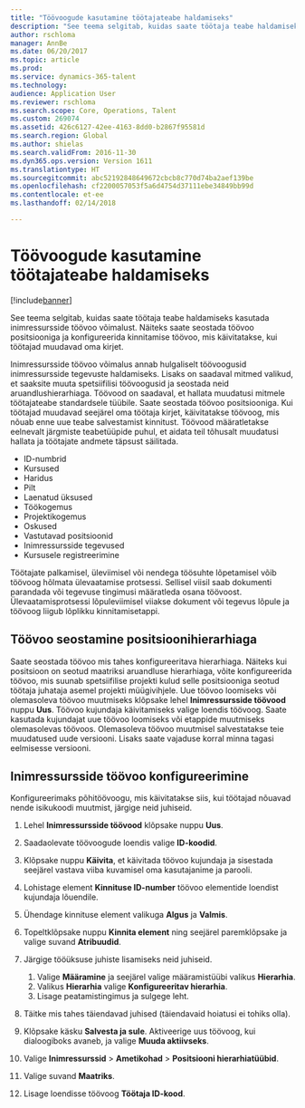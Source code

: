```yaml
---
title: "Töövoogude kasutamine töötajateabe haldamiseks"
description: "See teema selgitab, kuidas saate töötaja teabe haldamiseks kasutada inimressursside töövoo võimalust. Näiteks saate seostada töövoo positsiooniga ja konfigureerida kinnitamise töövoo, mis käivitatakse, kui töötajad muudavad oma kirjet."
author: rschloma
manager: AnnBe
ms.date: 06/20/2017
ms.topic: article
ms.prod: 
ms.service: dynamics-365-talent
ms.technology: 
audience: Application User
ms.reviewer: rschloma
ms.search.scope: Core, Operations, Talent
ms.custom: 269074
ms.assetid: 426c6127-42ee-4163-8dd0-b2867f95581d
ms.search.region: Global
ms.author: shielas
ms.search.validFrom: 2016-11-30
ms.dyn365.ops.version: Version 1611
ms.translationtype: HT
ms.sourcegitcommit: abc52192848649672cbcb8c770d74ba2aef139be
ms.openlocfilehash: cf2200057053f5a6d4754d37111ebe34849bb99d
ms.contentlocale: et-ee
ms.lasthandoff: 02/14/2018

---
```


# <a name="use-workflows-to-manage-employee-information"></a>Töövoogude kasutamine töötajateabe haldamiseks

[!include[banner](includes/banner.md)]


See teema selgitab, kuidas saate töötaja teabe haldamiseks kasutada inimressursside töövoo võimalust. Näiteks saate seostada töövoo positsiooniga ja konfigureerida kinnitamise töövoo, mis käivitatakse, kui töötajad muudavad oma kirjet.

Inimressursside töövoo võimalus annab hulgaliselt töövoogusid inimressursside tegevuste haldamiseks. Lisaks on saadaval mitmed valikud, et saaksite muuta spetsiifilisi töövoogusid ja seostada neid aruandlushierarhiaga. Töövood on saadaval, et hallata muudatusi mitmele töötajateabe standardsele tüübile. Saate seostada töövoo positsiooniga. Kui töötajad muudavad seejärel oma töötaja kirjet, käivitatakse töövoog, mis nõuab enne uue teabe salvestamist kinnitust. Töövood määratletakse eelnevalt järgmiste teabetüüpide puhul, et aidata teil tõhusalt muudatusi hallata ja töötajate andmete täpsust säilitada.

-   ID-numbrid
-   Kursused
-   Haridus
-   Pilt
-   Laenatud üksused
-   Töökogemus
-   Projektikogemus
-   Oskused
-   Vastutavad positsioonid
-   Inimressursside tegevused
-   Kursusele registreerimine

Töötajate palkamisel, üleviimisel või nendega töösuhte lõpetamisel võib töövoog hõlmata ülevaatamise protsessi. Sellisel viisil saab dokumenti parandada või tegevuse tingimusi määratleda osana töövoost. Ülevaatamisprotsessi lõpuleviimisel viiakse dokument või tegevus lõpule ja töövoog liigub lõplikku kinnitamisetappi.

## <a name="associate-a-workflow-with-a-position-hierarchy"></a>Töövoo seostamine positsioonihierarhiaga
Saate seostada töövoo mis tahes konfigureeritava hierarhiaga. Näiteks kui positsioon on seotud maatriksi aruandluse hierarhiaga, võite konfigureerida töövoo, mis suunab spetsiifilise projekti kulud selle positsiooniga seotud töötaja juhataja asemel projekti müügivihjele. Uue töövoo loomiseks või olemasoleva töövoo muutmiseks klõpsake lehel **Inimressursside töövood** nuppu **Uus**. Töövoo kujundaja käivitamiseks valige loendis töövoog. Saate kasutada kujundajat uue töövoo loomiseks või etappide muutmiseks olemasolevas töövoos. Olemasoleva töövoo muutmisel salvestatakse teie muudatused uude versiooni. Lisaks saate vajaduse korral minna tagasi eelmisesse versiooni.

## <a name="configure-a-human-resources-workflow"></a>Inimressursside töövoo konfigureerimine
Konfigureerimaks põhitöövoogu, mis käivitatakse siis, kui töötajad nõuavad nende isikukoodi muutmist, järgige neid juhiseid.

1.  Lehel **Inimressursside töövood** klõpsake nuppu **Uus**.
2.  Saadaolevate töövoogude loendis valige **ID-koodid**.
3.  Klõpsake nuppu **Käivita**, et käivitada töövoo kujundaja ja sisestada seejärel vastava viiba kuvamisel oma kasutajanime ja parooli.
4.  Lohistage element **Kinnituse ID-number** töövoo elementide loendist kujundaja lõuendile.
5.  Ühendage kinnituse element valikuga **Algus** ja **Valmis**.
6.  Topeltklõpsake nuppu **Kinnita element** ning seejärel paremklõpsake ja valige suvand **Atribuudid**.
7.  Järgige tööüksuse juhiste lisamiseks neid juhiseid.
    1.  Valige **Määramine** ja seejärel valige määramistüübi valikus **Hierarhia**.
    2.  Valikus **Hierarhia** valige **Konfigureeritav hierarhia**.
    3.  Lisage peatamistingimus ja sulgege leht.

8.  Täitke mis tahes täiendavad juhised (täiendavaid hoiatusi ei tohiks olla).
9.  Klõpsake käsku **Salvesta ja sule**. Aktiveerige uus töövoog, kui dialoogiboks avaneb, ja valige **Muuda aktiivseks**.
10. Valige **Inimressurssid** &gt; **Ametikohad** &gt; **Positsiooni hierarhiatüübid**.
11. Valige suvand **Maatriks**.
12. Lisage loendisse töövoog **Töötaja ID-kood**.





